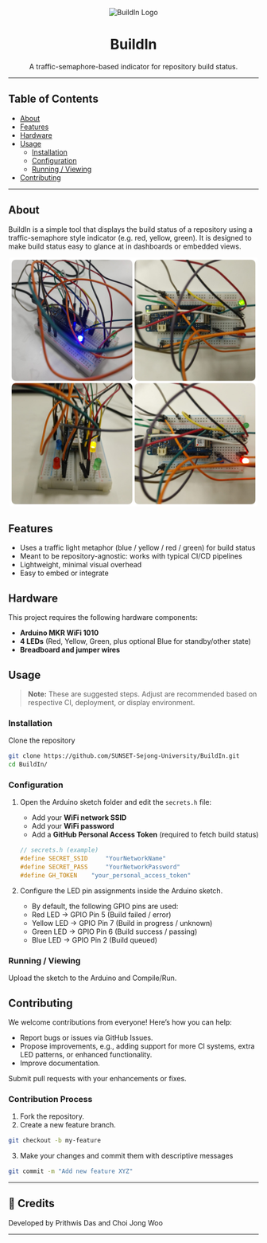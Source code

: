 <p align="center">
  <img src="docs/logo.png" alt="BuildIn Logo" width="200"/>
</p>

<h1 align="center">BuildIn</h1>

<p align="center">
  A traffic-semaphore-based indicator for repository build status.
</p>

---

## Table of Contents

- [About](#about)  
- [Features](#features)
- [Hardware](#hardware)
- [Usage](#usage)  
  - [Installation](#installation)  
  - [Configuration](#configuration)  
  - [Running / Viewing](#running--viewing)  
- [Contributing](#contributing)  

---

## About

BuildIn is a simple tool that displays the build status of a repository using a traffic-semaphore style indicator (e.g. red, yellow, green). It is designed to make build status easy to glance at in dashboards or embedded views.
<p align="center">
  <img src="docs/BuildIn.png" alt="BuildIn Image" width="500"/>
</p>

## Features

- Uses a traffic light metaphor (blue / yellow / red / green) for build status  
- Meant to be repository-agnostic: works with typical CI/CD pipelines  
- Lightweight, minimal visual overhead  
- Easy to embed or integrate  

## Hardware 
This project requires the following hardware components:

- **Arduino MKR WiFi 1010**  
- **4 LEDs** (Red, Yellow, Green, plus optional Blue for standby/other state)  
- **Breadboard and jumper wires**

## Usage

> **Note:** These are suggested steps. Adjust are recommended based on respective CI, deployment, or display environment.

### Installation

Clone the repository  
   ```bash
   git clone https://github.com/SUNSET-Sejong-University/BuildIn.git
   cd BuildIn/
   ```
### Configuration

1. Open the Arduino sketch folder and edit the `secrets.h` file:  
   - Add your **WiFi network SSID**  
   - Add your **WiFi password**  
   - Add a **GitHub Personal Access Token** (required to fetch build status)  

   ```cpp
   // secrets.h (example)
   #define SECRET_SSID     "YourNetworkName"
   #define SECRET_PASS     "YourNetworkPassword"
   #define GH_TOKEN    "your_personal_access_token"
    ```
2. Configure the LED pin assignments inside the Arduino sketch.
   - By default, the following GPIO pins are used:
    - Red LED → GPIO Pin 5 (Build failed / error)
    - Yellow LED → GPIO Pin 7 (Build in progress / unknown)
    - Green LED → GPIO Pin 6 (Build success / passing)
    - Blue LED → GPIO Pin 2 (Build queued)


### Running / Viewing

Upload the sketch to the Arduino and Compile/Run.

## Contributing
We welcome contributions from everyone! Here’s how you can help:
- Report bugs or issues via GitHub Issues.
- Propose improvements, e.g., adding support for more CI systems, extra LED patterns, or enhanced functionality.
- Improve documentation.

Submit pull requests with your enhancements or fixes.

### Contribution Process
1. Fork the repository.
2. Create a new feature branch.
```bash
git checkout -b my-feature
```
3. Make your changes and commit them with descriptive messages
```bash
git commit -m "Add new feature XYZ"
```
---

## 📜 Credits
Developed by Prithwis Das and Choi Jong Woo

---

